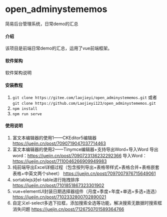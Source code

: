 # open_adminystememos
简易后台管理系统，日常demo的汇总
#### 介绍
该项目是前端日常demo的汇总，运用了vue前端框架。

#### 软件架构
软件架构说明

#### 安装教程

1.  ```git clone https://gitee.com/laojieyi/open_adminystememos.git```
或者```git clone https://github.com/Laojieyi123/open_adminystememos.git```
2.  ```npm install```
3.  ```npm run serve```

#### 使用说明

1. 富文本编辑器的使用1——CKEditor5编辑器
https://juejin.cn/post/7090719047037714463
2. 富文本编辑器的使用2——Tinymce编辑器+支持导出Word+导入Word
导出word：https://juejin.cn/post/7090723136232292366
导入Word：https://juejin.cn/post/7110046266909949983
3. 纯前端导出Excel详细过程（包含按列导出+表格带样式+表格合并+表格嵌套表格+中英文两个sheet）
https://juejin.cn/post/7097007976715649061
4. sortablejs对el-table进行拖拽排序
https://juejin.cn/post/7101851867323301902
5. vue+elementUI封装日期选择器组件（月度+季度+年度+单选+多选+连选）
https://juejin.cn/post/7102332800702890021
6. 自定义el-select多选下拉框，添加搜索全选等功能，解决搜索无数据时搜索框消失问题
https://juejin.cn/post/7126750701589364766